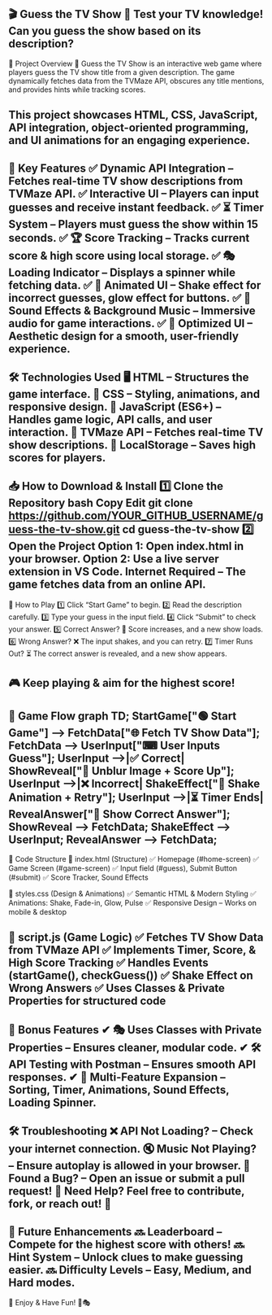 🎬 Guess the TV Show 🎯
Test your TV knowledge! Can you guess the show based on its description?
------------------------------------------------------------------------------

📌 Project Overview
🎥 Guess the TV Show is an interactive web game where players guess the TV show title from a given description. The game dynamically fetches data from the TVMaze API, obscures any title mentions, and provides hints while tracking scores.

This project showcases HTML, CSS, JavaScript, API integration, object-oriented programming, and UI animations for an engaging experience.
------------------------------------------------------------------------------

🎯 Key Features
✅ Dynamic API Integration – Fetches real-time TV show descriptions from TVMaze API.
✅ Interactive UI – Players can input guesses and receive instant feedback.
✅ ⏳ Timer System – Players must guess the show within 15 seconds.
✅ 🏆 Score Tracking – Tracks current score & high score using local storage.
✅ 🎭 Loading Indicator – Displays a spinner while fetching data.
✅ 🎨 Animated UI – Shake effect for incorrect guesses, glow effect for buttons.
✅ 🎵 Sound Effects & Background Music – Immersive audio for game interactions.
✅ 📱 Optimized UI – Aesthetic design for a smooth, user-friendly experience.
-----------------------------------------------------------------------------

🛠️ Technologies Used
🖥 HTML – Structures the game interface.
🎨 CSS – Styling, animations, and responsive design.
🚀 JavaScript (ES6+) – Handles game logic, API calls, and user interaction.
📡 TVMaze API – Fetches real-time TV show descriptions.
💾 LocalStorage – Saves high scores for players.
----------------------------------------------------------------------------

📥 How to Download & Install
1️⃣ Clone the Repository
bash
Copy
Edit
git clone https://github.com/YOUR_GITHUB_USERNAME/guess-the-tv-show.git
cd guess-the-tv-show
2️⃣ Open the Project
Option 1: Open index.html in your browser.
Option 2: Use a live server extension in VS Code.
Internet Required – The game fetches data from an online API.
----------------------------------------------------------------------------

🚀 How to Play
1️⃣ Click “Start Game” to begin.
2️⃣ Read the description carefully.
3️⃣ Type your guess in the input field.
4️⃣ Click “Submit” to check your answer.
5️⃣ Correct Answer? 🎉 Score increases, and a new show loads.
6️⃣ Wrong Answer? ❌ The input shakes, and you can retry.
7️⃣ Timer Runs Out? ⏳ The correct answer is revealed, and a new show appears.

🎮 Keep playing & aim for the highest score!
---------------------------------------------------------------------------

🔄 Game Flow
graph TD;
    StartGame["🟢 Start Game"] --> FetchData["🌐 Fetch TV Show Data"];
    FetchData --> UserInput["⌨ User Inputs Guess"];
    UserInput -->|✅ Correct| ShowReveal["📸 Unblur Image + Score Up"];
    UserInput -->|❌ Incorrect| ShakeEffect["🔄 Shake Animation + Retry"];
    UserInput -->|⏳ Timer Ends| RevealAnswer["📢 Show Correct Answer"];
    ShowReveal --> FetchData;
    ShakeEffect --> UserInput;
    RevealAnswer --> FetchData;
--------------------------------------------------------------------------

📝 Code Structure
📂 index.html (Structure)
✅ Homepage (#home-screen)
✅ Game Screen (#game-screen)
✅ Input field (#guess), Submit Button (#submit)
✅ Score Tracker, Sound Effects

🎨 styles.css (Design & Animations)
✅ Semantic HTML & Modern Styling
✅ Animations: Shake, Fade-in, Glow, Pulse
✅ Responsive Design – Works on mobile & desktop

🚀 script.js (Game Logic)
✅ Fetches TV Show Data from TVMaze API
✅ Implements Timer, Score, & High Score Tracking
✅ Handles Events (startGame(), checkGuess())
✅ Shake Effect on Wrong Answers
✅ Uses Classes & Private Properties for structured code
-------------------------------------------------------------------------

🌟 Bonus Features
✔ 🎭 Uses Classes with Private Properties – Ensures cleaner, modular code.
✔ 🛠 API Testing with Postman – Ensures smooth API responses.
✔ 🔄 Multi-Feature Expansion – Sorting, Timer, Animations, Sound Effects, Loading Spinner.
-------------------------------------------------------------------------

🛠️ Troubleshooting
❌ API Not Loading? – Check your internet connection.
🔇 Music Not Playing? – Ensure autoplay is allowed in your browser.
🐞 Found a Bug? – Open an issue or submit a pull request!
📩 Need Help? Feel free to contribute, fork, or reach out! 🚀
-------------------------------------------------------------------------

🔗 Future Enhancements
🔜 Leaderboard – Compete for the highest score with others!
🔜 Hint System – Unlock clues to make guessing easier.
🔜 Difficulty Levels – Easy, Medium, and Hard modes.
-------------------------------------------------------------------------

🎉 Enjoy & Have Fun! 🚀🎭